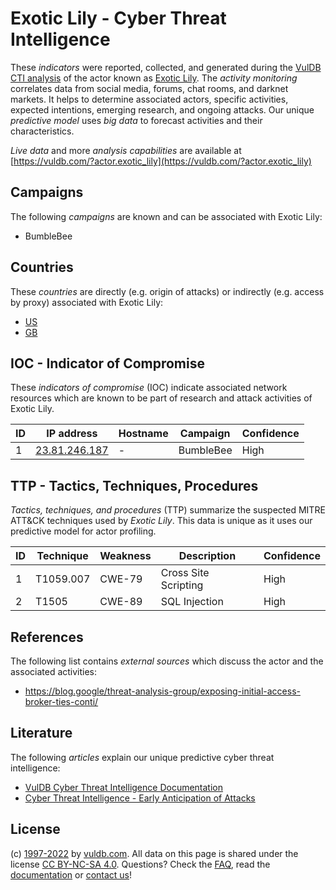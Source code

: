 # Exotic Lily - Cyber Threat Intelligence

These _indicators_ were reported, collected, and generated during the [VulDB CTI analysis](https://vuldb.com/?kb.cti) of the actor known as [Exotic Lily](https://vuldb.com/?actor.exotic_lily). The _activity monitoring_ correlates data from social media, forums, chat rooms, and darknet markets. It helps to determine associated actors, specific activities, expected intentions, emerging research, and ongoing attacks. Our unique _predictive model_ uses _big data_ to forecast activities and their characteristics.

_Live data_ and more _analysis capabilities_ are available at [https://vuldb.com/?actor.exotic_lily](https://vuldb.com/?actor.exotic_lily)

## Campaigns

The following _campaigns_ are known and can be associated with Exotic Lily:

* BumbleBee

## Countries

These _countries_ are directly (e.g. origin of attacks) or indirectly (e.g. access by proxy) associated with Exotic Lily:

* [US](https://vuldb.com/?country.us)
* [GB](https://vuldb.com/?country.gb)

## IOC - Indicator of Compromise

These _indicators of compromise_ (IOC) indicate associated network resources which are known to be part of research and attack activities of Exotic Lily.

ID | IP address | Hostname | Campaign | Confidence
-- | ---------- | -------- | -------- | ----------
1 | [23.81.246.187](https://vuldb.com/?ip.23.81.246.187) | - | BumbleBee | High

## TTP - Tactics, Techniques, Procedures

_Tactics, techniques, and procedures_ (TTP) summarize the suspected MITRE ATT&CK techniques used by _Exotic Lily_. This data is unique as it uses our predictive model for actor profiling.

ID | Technique | Weakness | Description | Confidence
-- | --------- | -------- | ----------- | ----------
1 | T1059.007 | CWE-79 | Cross Site Scripting | High
2 | T1505 | CWE-89 | SQL Injection | High

## References

The following list contains _external sources_ which discuss the actor and the associated activities:

* https://blog.google/threat-analysis-group/exposing-initial-access-broker-ties-conti/

## Literature

The following _articles_ explain our unique predictive cyber threat intelligence:

* [VulDB Cyber Threat Intelligence Documentation](https://vuldb.com/?kb.cti)
* [Cyber Threat Intelligence - Early Anticipation of Attacks](https://www.scip.ch/en/?labs.20201022)

## License

(c) [1997-2022](https://vuldb.com/?kb.changelog) by [vuldb.com](https://vuldb.com/?kb.about). All data on this page is shared under the license [CC BY-NC-SA 4.0](https://creativecommons.org/licenses/by-nc-sa/4.0/). Questions? Check the [FAQ](https://vuldb.com/?kb.faq), read the [documentation](https://vuldb.com/?kb) or [contact us](https://vuldb.com/?contact)!
